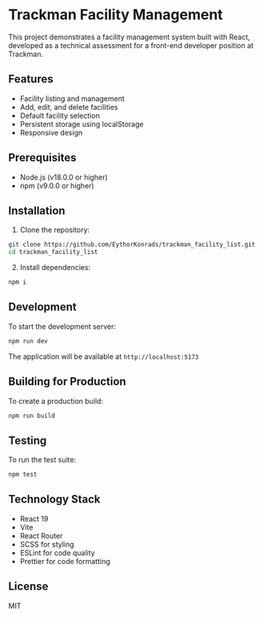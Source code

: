 # Trackman Facility Management

This project demonstrates a facility management system built with React, developed as a technical assessment for a front-end developer position at Trackman.

## Features

- Facility listing and management
- Add, edit, and delete facilities
- Default facility selection
- Persistent storage using localStorage
- Responsive design

## Prerequisites

- Node.js (v18.0.0 or higher)
- npm (v9.0.0 or higher)

## Installation

1. Clone the repository:

```bash
git clone https://github.com/EythorKonrads/trackman_facility_list.git
cd trackman_facility_list
```

2. Install dependencies:

```bash
npm i
```

## Development

To start the development server:

```bash
npm run dev
```

The application will be available at `http://localhost:5173`

## Building for Production

To create a production build:

```bash
npm run build
```

## Testing

To run the test suite:

```bash
npm test
```

## Technology Stack

- React 19
- Vite
- React Router
- SCSS for styling
- ESLint for code quality
- Prettier for code formatting

## License

MIT
